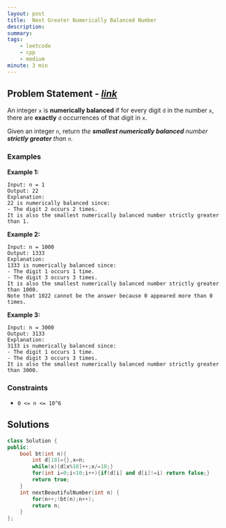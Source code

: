 ```yaml
---
layout: post
title:  Next Greater Numerically Balanced Number
description: 
summary: 
tags:
    - leetcode
    - cpp
    - medium
minute: 3 min
---
```


## Problem Statement - [*link*](https://leetcode.com/problems/next-greater-numerically-balanced-number/)  
An integer `x` is **numerically balanced** if for every digit `d` in the number `x`, there are **exactly** `d` occurrences of that digit in `x`.

Given an integer `n`, return *the **smallest numerically balanced** number **strictly greater** than `n`.*
 
### Examples   
**Example 1:**  
```
Input: n = 1
Output: 22
Explanation: 
22 is numerically balanced since:
- The digit 2 occurs 2 times. 
It is also the smallest numerically balanced number strictly greater than 1.
```

**Example 2:**   
``` 
Input: n = 1000
Output: 1333
Explanation: 
1333 is numerically balanced since:
- The digit 1 occurs 1 time.
- The digit 3 occurs 3 times. 
It is also the smallest numerically balanced number strictly greater than 1000.
Note that 1022 cannot be the answer because 0 appeared more than 0 times.
```

**Example 3:**   
``` 
Input: n = 3000
Output: 3133
Explanation: 
3133 is numerically balanced since:
- The digit 1 occurs 1 time.
- The digit 3 occurs 3 times.
It is also the smallest numerically balanced number strictly greater than 3000.
```

### Constraints
+ `0 <= n <= 10^6`


## Solutions

```cpp
class Solution {
public:
    bool bt(int n){
        int d[10]={},x=n;
        while(x){d[x%10]++;x/=10;}
        for(int i=0;i<10;i++){if(d[i] and d[i]!=i) return false;}
        return true;
    }
    int nextBeautifulNumber(int n) {
        for(n++;!bt(n);n++);
        return n;
    }
};
```


